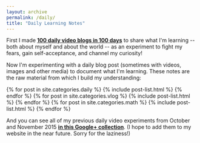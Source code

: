 ```yaml
---
layout: archive
permalink: /daily/
title: "Daily Learning Notes"
---
```


First I made [**100 daily video blogs in 100 days**](/vlog/) to share what I'm learning -- both about myself and about the world -- as an experiment to fight my fears, gain self-acceptance, and channel my curiosity!

Now I'm experimenting with a daily blog post (sometimes with videos, images and other media) to document what I'm learning. These notes are the raw material from which I build my understanding:

<div class="tiles">
{% for post in site.categories.daily %}    
	{% include post-list.html %}
{% endfor %}
{% for post in site.categories.vlog %}    
	{% include post-list.html %}
{% endfor %}
{% for post in site.categories.math %}    
	{% include post-list.html %}
{% endfor %}
</div><!-- /.tiles -->

And you can see all of my previous daily video experiments from October and November 2015 <strong><a href="https://plus.google.com/u/0/collection/kAGMq">in this Google+ collection</a></strong>. (I hope to add them to my website in the near future. Sorry for the laziness!)